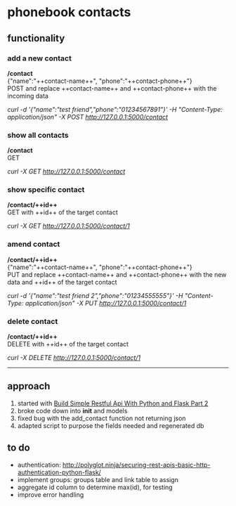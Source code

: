 # phonebook contacts

## functionality
### add a new contact
**/contact**  
{"name":"++contact-name++", "phone":"++contact-phone++"}  
POST and replace ++contact-name++ and ++contact-phone++ with the incoming data

*curl -d '{"name":"test friend","phone":"01234567891"}' -H "Content-Type: application/json" -X POST http://127.0.0.1:5000/contact*

### show all contacts
**/contact**  
GET  

*curl -X GET http://127.0.0.1:5000/contact*

### show specific contact
**/contact/++id++**  
GET with  ++id++ of the target contact  

*curl -X GET http://127.0.0.1:5000/contact/1*

### amend contact
**/contact/++id++**  
{"name":"++contact-name++", "phone":"++contact-phone++"}  
PUT and replace ++contact-name++ and ++contact-phone++ with the new data
and ++id++ of the target contact

*curl -d '{"name":"test friend 2","phone":"01234555555"}' -H "Content-Type: application/json" -X PUT http://127.0.0.1:5000/contact/1*

### delete contact
**/contact/++id++**  
DELETE with ++id++ of the target contact  

*curl -X DELETE http://127.0.0.1:5000/contact/1*

---

## approach
1. started with [Build Simple Restful Api With Python and Flask Part 2](https://medium.com/python-pandemonium/build-simple-restful-api-with-python-and-flask-part-2-724ebf04d12)
2. broke code down into __init__ and models
3. fixed bug with the add_contact function not returning json
4. adapted script to purpose the fields needed and regenerated db

## to do
- authentication: http://polyglot.ninja/securing-rest-apis-basic-http-authentication-python-flask/
- implement groups: groups table and link table to assign
- aggregate id column to determine max(id), for testing
- improve error handling
